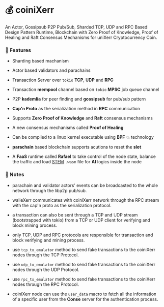 


# 💰 coiniXerr

An Actor, Gossipsub P2P Pub/Sub, Sharded TCP, UDP and RPC Based Design Pattern Runtime, Blockchain with Zero Proof of Knowledge, Proof of Healing and Raft Consensus Mechanisms for uniXerr Cryptocurrency Coin.

### 🍟 Features

* Sharding based machanism

* Actor based validators and parachains

* Transaction Server over `tokio` **TCP**, **UDP** and **RPC**

* Transaction **mempool** channel based on `tokio` **MPSC** job queue channel 

* P2P **kademlia** for peer finding and **gossipsub** for pub/sub pattern

* **Cap'n Proto** as the serialization method in **RPC** communication

* Supports **Zero Proof of Knowledge** and **Raft** consensus mechanisms

* A new consensus mechanisms called **Proof of Healing**

* Can be compiled to a linux kernel executable using **BPF** 💥 technology

* **parachain** based blockchain supports acutions to reset the **slot**

* A **FaaS** runtime called **Rafael** to take control of the node state, balance the traffic and load [STEM](https://github.com/wildonion/stem) `.wasm` file for **AI** logics inside the node   

### 📇 Notes

* parachain and validator actors' events can be broadcasted to the whole network through the libp2p pub/sub.

* walleXerr communicates with coiniXerr network through the RPC stream with the cap'n proto as the serialization protocol.

* a transaction can also be sent through a TCP and UDP stream (bootstrapped with tokio) from a TCP or UDP client for verifying and block mining process.

* only TCP, UDP and RPC protocols are responsible for transaction and block verifying and mining process. 

* use `tcp_tx_emulator` method to send fake transactions to the coiniXerr nodes through the TCP Protocol.

* use `udp_tx_emulator` method to send fake transactions to the coiniXerr nodes through the UDP Protocol.

* use `rpc_tx_emulator` method to send fake transactions to the coiniXerr nodes through the RPC Protocol.

* coiniXerr node can use the `user_data` macro to fetch all the information of a specific user from the **Conse** server for the authentication process. 